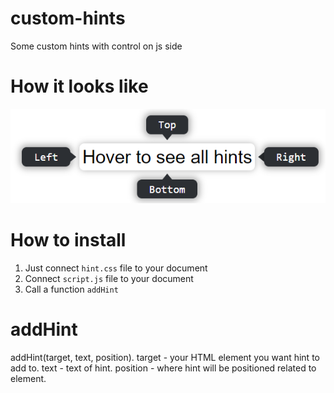 # custom-hints
Some custom hints with control on js side

# How it looks like
![How it looks](/example.png)

# How to install
1. Just connect `hint.css` file to your document
2. Connect `script.js` file to your document
3. Call a function `addHint`

# addHint
addHint(target, text, position).
target - your HTML element you want hint to add to.
text - text of hint.
position - where hint will be positioned related to element.
